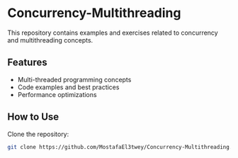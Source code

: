 # Concurrency-Multithreading

This repository contains examples and exercises related to concurrency and multithreading concepts.

## Features
- Multi-threaded programming concepts
- Code examples and best practices
- Performance optimizations

## How to Use
Clone the repository:
```sh
git clone https://github.com/MostafaEl3twey/Concurrency-Multithreading.git

